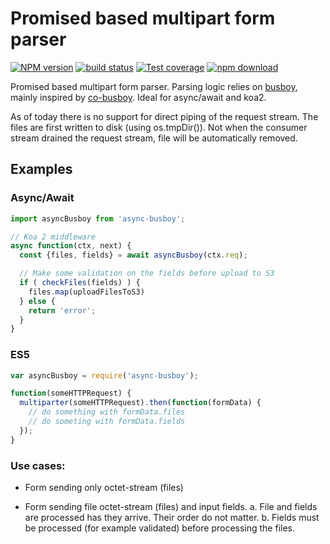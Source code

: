 # Promised based multipart form parser


[![NPM version][npm-image]][npm-url]
[![build status][travis-image]][travis-url]
[![Test coverage][codecov-image]][codecov-url]
[![npm download][download-image]][download-url]

[npm-image]: https://img.shields.io/npm/v/async-busboy.svg?style=flat-square
[npm-url]: https://npmjs.org/package/async-busboy
[travis-image]: https://img.shields.io/travis/m4nuC/async-busboy.svg?style=flat-square
[travis-url]: https://travis-ci.org/m4nuC/async-busboy
[codecov-image]: https://codecov.io/github/m4nuC/async-busboy/coverage.svg?branch=master
[codecov-url]: https://codecov.io/github/m4nuC/async-busboy?branch=master
[download-image]: https://img.shields.io/npm/dm/async-busboy.svg?style=flat-square
[download-url]: https://npmjs.org/package/async-busboy


Promised based multipart form parser. Parsing logic relies on [busboy](http://github.com/mscdex/busboy), mainly inspired by [co-busboy](http://github.com/cojs/busboy). Ideal for async/await and koa2.

As of today there is no support for direct piping of the request stream. The files are first written to disk (using os.tmpDir()). Not when the consumer stream drained the request stream, file will be automatically removed.


## Examples

### Async/Await
```js
import asyncBusboy from 'async-busboy';

// Koa 2 middleware
async function(ctx, next) {
  const {files, fields} = await asyncBusboy(ctx.req);

  // Make some validation on the fields before upload to S3
  if ( checkFiles(fields) ) {
    files.map(uploadFilesToS3)
  } else {
    return 'error';
  }
}
```

### ES5
```js
var asyncBusboy = require('async-busboy');

function(someHTTPRequest) {
  multiparter(someHTTPRequest).then(function(formData) {
    // do something with formData.files
    // do someting with formData.fields
  });
}
```

### Use cases:

- Form sending only octet-stream (files)

- Form sending file octet-stream (files) and input fields.
  a. File and fields are processed has they arrive. Their order do not matter.
  b. Fields must be processed (for example validated) before processing the files.